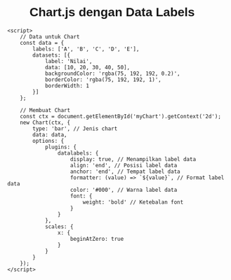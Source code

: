 <!DOCTYPE html>
<html lang="en">
<head>
    <meta charset="UTF-8">
    <meta name="viewport" content="width=device-width, initial-scale=1.0">
    <title>Chart.js dengan Data Labels</title>
    <script src="https://cdn.jsdelivr.net/npm/chart.js"></script>
    <script src="https://cdn.jsdelivr.net/npm/chartjs-plugin-datalabels@2.0.0/dist/chartjs-plugin-datalabels.min.js"></script>
    <style>
        body {
            font-family: Arial, sans-serif;
        }
        .container {
            width: 80%;
            margin: 0 auto;
        }
        canvas {
            max-width: 100%;
        }
    </style>
</head>
<body>
    <div class="container">
        <h1>Chart.js dengan Data Labels</h1>
        <canvas id="myChart"></canvas>
    </div>

    <script>
        // Data untuk Chart
        const data = {
            labels: ['A', 'B', 'C', 'D', 'E'],
            datasets: [{
                label: 'Nilai',
                data: [10, 20, 30, 40, 50],
                backgroundColor: 'rgba(75, 192, 192, 0.2)',
                borderColor: 'rgba(75, 192, 192, 1)',
                borderWidth: 1
            }]
        };

        // Membuat Chart
        const ctx = document.getElementById('myChart').getContext('2d');
        new Chart(ctx, {
            type: 'bar', // Jenis chart
            data: data,
            options: {
                plugins: {
                    datalabels: {
                        display: true, // Menampilkan label data
                        align: 'end', // Posisi label data
                        anchor: 'end', // Tempat label data
                        formatter: (value) => `${value}`, // Format label data
                        color: '#000', // Warna label data
                        font: {
                            weight: 'bold' // Ketebalan font
                        }
                    }
                },
                scales: {
                    x: {
                        beginAtZero: true
                    }
                }
            }
        });
    </script>
</body>
</html>

